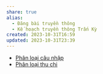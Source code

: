 ```yaml
---
share: true
alias:
  - Đăng bài truyền thông
  - Kế hoạch truyền thông Trấn Kỳ
created: 2023-10-31T16:59
updated: 2023-10-31T23:39
---
```


- [Phân loại câu nhập](./Ph%C3%A2n%20lo%E1%BA%A1i%20c%C3%A2u%20nh%E1%BA%ADp.md)
- [Phân loại thu chi](./Ph%C3%A2n%20lo%E1%BA%A1i%20thu%20chi.md)
